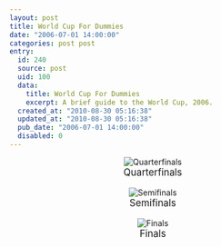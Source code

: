 ```yaml
---
layout: post
title: World Cup For Dummies
date: "2006-07-01 14:00:00"
categories: post post
entry:
  id: 240
  source: post
  uid: 100
  data:
    title: World Cup For Dummies
    excerpt: A brief guide to the World Cup, 2006.
  created_at: "2010-08-30 05:16:38"
  updated_at: "2010-08-30 05:16:38"
  pub_date: "2006-07-01 14:00:00"
  disabled: 0
---
```


<center>
<img src='/images/wcup_quarter.jpg' alt='Quarterfinals'>
<br><big>Quarterfinals</big>
<br><br>
<img src='/images/wcup_semi.jpg' alt='Semifinals'>
<br><big>Semifinals</big>
<br><br>
<img src='/images/wcup_final.jpg' alt='Finals'><br>
<big>Finals</big>
</center>
